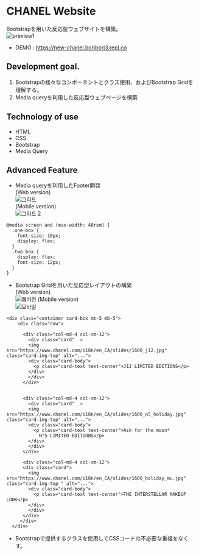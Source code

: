 # CHANEL Website
Bootstrapを用いた反応型ウェブサイトを構築。     
![preview1](https://user-images.githubusercontent.com/87357349/142412421-a22fa89a-54fb-4f39-a69f-40f0f7591de1.jpg)
* DEMO : https://new-chanel.boribori3.repl.co
## Development goal.
1. Bootstrapの様々なコンポーネントとクラス使用、およびBootstrap Gridを理解する。    
2. Media queryを利用した反応型ウェブページを構築
## Technology of use     
* HTML
* CSS
* Bootstrap
* Media Query
## Advanced Feature
* Media queryを利用したFooter開発   
(Web version)    
![그리드](https://user-images.githubusercontent.com/87357349/142878827-f84e29cf-8d23-495a-81d2-0e5ee490db16.JPG)    
(Mobile version)   
![그리드 2](https://user-images.githubusercontent.com/87357349/142878850-85f0b57b-9b6d-43b0-a279-335123ffec11.JPG)    

```
@media screen and (max-width: 48rem) {
  .one-box {
    font-size: 10px;
    display: flex;
  }
  .two-box {
    display: flex;
    font-size: 12px;
  }
}

```


   
* Bootstrap Gridを用いた反応型レイアウトの構築    
(Web version)    
![웹버전](https://user-images.githubusercontent.com/87357349/142879505-c073b10b-cac3-47bd-82c0-78d06de14601.JPG)
(Mobile version)    
![모바일](https://user-images.githubusercontent.com/87357349/142879530-184df82b-cd31-4b7c-ad42-db4397113305.JPG)

```
<div class="container card-box mt-5 mb-5">
    <div class="row">

      <div class="col-md-4 col-sm-12">
        <div class="card"  >
        <img src="https://www.chanel.com/i18n/en_CA/slides/1600_j12.jpg" class="card-img-top" alt="...">
        <div class="card-body">
          <p class="card-text text-center">J12 LIMITED EDITIONS</p>
        </div>
        </div>
      </div>


      <div class="col-md-4 col-sm-12">
        <div class="card"  >
        <img src="https://www.chanel.com/i18n/en_CA/slides/1600_n5_holiday.jpg" class="card-img-top" alt="...">
        <div class="card-body">
          <p class="card-text text-center">Ask for the moon*
            N°5 LIMITED EDITIONS</p>
        </div>
        </div>
      </div>

      <div class="col-md-4 col-sm-12">
      <div class="card">
        <img src="https://www.chanel.com/i18n/en_CA/slides/1600_holiday_mu.jpg"  class="card-img-top " alt="...">
        <div class="card-body">
          <p class="card-text text-center">THE INTERSTELLAR MAKEUP LOOK</p>
        </div>
        </div>
      </div>
     </div>
  </div>
  ```
 * Bootstrapで提供するクラスを使用してCSSコードの不必要な重複をなくす。
 
 
